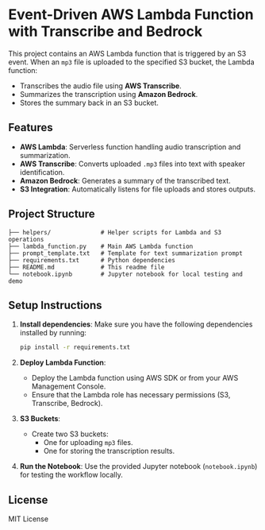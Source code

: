# Event-Driven AWS Lambda Function with Transcribe and Bedrock

This project contains an AWS Lambda function that is triggered by an S3 event. When an `mp3` file is uploaded to the specified S3 bucket, the Lambda function:
- Transcribes the audio file using **AWS Transcribe**.
- Summarizes the transcription using **Amazon Bedrock**.
- Stores the summary back in an S3 bucket.

## Features
- **AWS Lambda**: Serverless function handling audio transcription and summarization.
- **AWS Transcribe**: Converts uploaded `.mp3` files into text with speaker identification.
- **Amazon Bedrock**: Generates a summary of the transcribed text.
- **S3 Integration**: Automatically listens for file uploads and stores outputs.

## Project Structure
```
├── helpers/              # Helper scripts for Lambda and S3 operations
├── lambda_function.py    # Main AWS Lambda function
├── prompt_template.txt   # Template for text summarization prompt
├── requirements.txt      # Python dependencies
├── README.md             # This readme file
└── notebook.ipynb        # Jupyter notebook for local testing and demo
```

## Setup Instructions

1. **Install dependencies**:
   Make sure you have the following dependencies installed by running:
   ```bash
   pip install -r requirements.txt
   ```

2. **Deploy Lambda Function**:
   - Deploy the Lambda function using AWS SDK or from your AWS Management Console.
   - Ensure that the Lambda role has necessary permissions (S3, Transcribe, Bedrock).

3. **S3 Buckets**:
   - Create two S3 buckets: 
     - One for uploading `mp3` files.
     - One for storing the transcription results.

4. **Run the Notebook**:
   Use the provided Jupyter notebook (`notebook.ipynb`) for testing the workflow locally.

## License
MIT License
